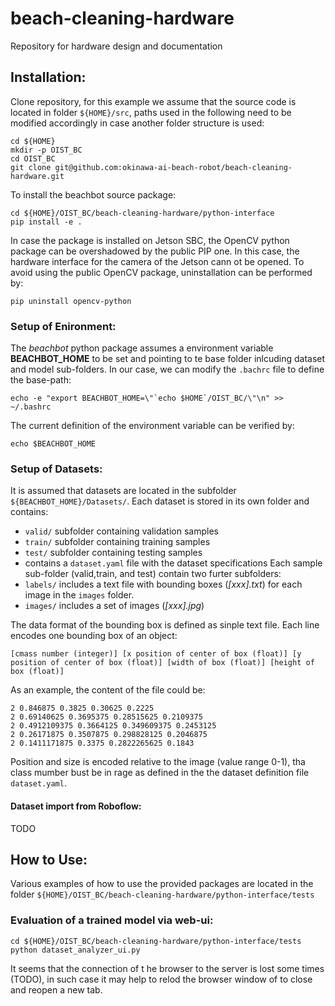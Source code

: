 # beach-cleaning-hardware
Repository for hardware design and documentation


## Installation:

Clone repository, for this example we assume that the source code is located in folder `${HOME}/src`, paths used in the following need to be modified accordingly in case another folder structure is used:
```
cd ${HOME}
mkdir -p OIST_BC
cd OIST_BC
git clone git@github.com:okinawa-ai-beach-robot/beach-cleaning-hardware.git
````

To install the beachbot source package:
```
cd ${HOME}/OIST_BC/beach-cleaning-hardware/python-interface
pip install -e .
```

In case the package is installed on Jetson SBC, the OpenCV python package can be overshadowed by the public PIP one.
In this case, the hardware interface for the camera of the Jetson cann ot be opened.
To avoid using the public OpenCV package, uninstallation can be performed by:
```
pip uninstall opencv-python
``` 

### Setup of Enironment:
The *beachbot* python package assumes a environment variable **BEACHBOT_HOME** to be set and pointing to te base folder inlcuding dataset and model sub-folders.
In our case, we can modify the `.bachrc` file to define the base-path:
```
echo -e "export BEACHBOT_HOME=\"`echo $HOME`/OIST_BC/\"\n" >> ~/.bashrc
```

The current definition of the environment variable can be verified by:
```
echo $BEACHBOT_HOME
```


### Setup of Datasets:
It is assumed that datasets are located in the subfolder `${BEACHBOT_HOME}/Datasets/`.
Each dataset is stored in its own folder and contains:
- `valid/` subfolder containing validation samples
- `train/` subfolder containing training samples
- `test/` subfolder containing testing samples
- contains a `dataset.yaml` file with the dataset specifications
Each sample sub-folder (valid,train, and test) contain two furter subfolders:
- `labels/` includes a text file with bounding boxes (*\[xxx\].txt*) for each image in the `images` folder.
- `images/` includes a set of images (*\[xxx\].jpg*)

The data format of the bounding box is defined as sinple text file.
Each line encodes one bounding box of an object:
```
[cmass number (integer)] [x position of center of box (float)] [y position of center of box (float)] [width of box (float)] [height of box (float)]
```
As an example, the content of the file could be:
```
2 0.846875 0.3825 0.30625 0.2225
2 0.69140625 0.3695375 0.28515625 0.2109375
2 0.4912109375 0.3664125 0.349609375 0.2453125
2 0.26171875 0.3507875 0.298828125 0.2046875
2 0.1411171875 0.3375 0.2822265625 0.1843
```
Position and size is encoded relative to the image (value range 0-1), tha class mumber bust be in rage as defined in the the dataset definition file `dataset.yaml`.

#### Dataset import from Roboflow:
TODO


## How to Use:
Various examples of how to use the provided packages are located in the folder `${HOME}/OIST_BC/beach-cleaning-hardware/python-interface/tests`

### Evaluation of a trained model via web-ui:
```
cd ${HOME}/OIST_BC/beach-cleaning-hardware/python-interface/tests
python dataset_analyzer_ui.py 
```
It seems that the connection of t he browser to the server is lost some times (TODO), in such case it may help to relod the browser window of to close and reopen a new tab.



